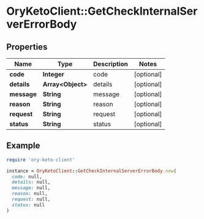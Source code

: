 # OryKetoClient::GetCheckInternalServerErrorBody

## Properties

| Name | Type | Description | Notes |
| ---- | ---- | ----------- | ----- |
| **code** | **Integer** | code | [optional] |
| **details** | **Array&lt;Object&gt;** | details | [optional] |
| **message** | **String** | message | [optional] |
| **reason** | **String** | reason | [optional] |
| **request** | **String** | request | [optional] |
| **status** | **String** | status | [optional] |

## Example

```ruby
require 'ory-keto-client'

instance = OryKetoClient::GetCheckInternalServerErrorBody.new(
  code: null,
  details: null,
  message: null,
  reason: null,
  request: null,
  status: null
)
```


